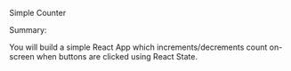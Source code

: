 Simple Counter

Summary: 
 
You will build a simple React App which increments/decrements count on-screen when buttons are clicked using React State.

